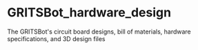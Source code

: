 # GRITSBot_hardware_design
The GRITSBot's circuit board designs, bill of materials, hardware specifications, and 3D design files
